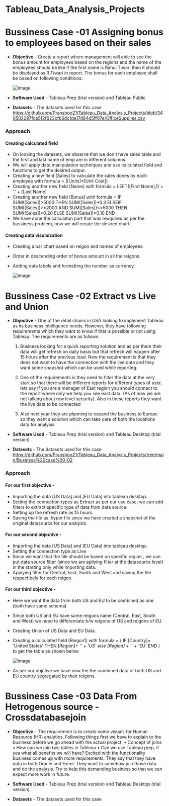 # Tableau_Data_Analysis_Projects

# **Bussiness Case -01** Assigning bonus to employees based on their sales



* **Objective** - Create a report where management will able to see the bonus amount for employees based on the regions and the name of the employees should be like if the first name is Rahul Tiwari then it should be displayed as R.Tiwari in report. The bonus for each employee shall be based on following conditions:

  ![image](https://user-images.githubusercontent.com/115392900/202388553-2c34b47b-c92c-4e99-be29-8aa0b85895c1.png)

* **Software Used** - Tableau Prep (trial version) and Tableau Public 
* **Datasets** - The datasets used for this case https://github.com/Pranshoo21/Tableau_Data_Analysis_Projects/blob/340502297fce5f2f623cfb6dc1de17d84d5ff07e/OfficeSupplies.csv

### Approach

####  Creating calculated field

* On looking the datasets, we observe that we don't have sales table and the first and last name of emp are in different columns.
* We will apply data manipulation techniques and use calculated field and functions to get the desired output.
* Creating a new field [Sales] to calculate the sales dones by each employee with formula = ([Units]*[Unit Cost])
* Creating another new field [Name] with formula = LEFT([First Name],1) + '.' + [Last Name]
* Creating another new field [Bonus] with formula = IF SUM([Sales])>5000 THEN SUM([Sales])*0.3 ELSEIF SUM([Sales])>=2000 AND SUM([Sales])<=5000 THEN SUM([Sales])*0.20
    ELSE SUM([Sales])*0.10 END
* We have done the calculaton part that was reuquired as per the bussiness problem, now we will create the desired chart.

####  Creating data visulaization

* Creating a bar chart based on reigon and names of employees.
* Order in descending order of bonus amount in all the reigons.
* Adding data labels and formatting the number as currency.

  ![image](https://user-images.githubusercontent.com/115392900/202396309-e7a2ac0a-910f-48a5-8a06-7293e0b065aa.png)

# **Bussiness Case -02** Extract vs Live and Union
* **Objective** - One of the retail chains in USA looking to implement Tableau as its business intelligence needs. 
However, they have following requirements which they want to know if that is possible or not using Tableau. The requirements are as follows:

  1. Business looking for a quick reporting solution and as per them their data will get refresh on daily 
     basis but that refresh will happen after 15 hours after the previous load. Now the requirement is 
     that they does not want to have the connection with the live data and they want some snapshot 
     which can be used while reporting.

  2. One of the requirements is they need to filter the data at the very start so that there will be 
     different reports for different types of user, lets say if you are a manager of East region you should 
     connect to the report where only we help you see east data. (As of now we are not talking about 
     row level security). Also in these reports they want the live data to be connected

  3. Also next year they are planning to expand the business to Europe so they want a solution which 
     can take care of both the locations data for analysis.

* **Software Used** - Tableau Prep (trial version) and Tableau Desktop (trial version) 
* **Datasets** - The datasets used for this case https://github.com/Pranshoo21/Tableau_Data_Analysis_Projects/tree/main/Business%20case%20-02

### Approach

####  For our first objective -
  * Importing the data [US Data] and [EU Data] into tableau desktop.
  * Setting the connection types as Extract as per our use case, we can add filters to extract specific type of data from data source.
  * Setting up the refresh rate as 15 hours.
  * Saving the file as .hyper file since we have created a snapshot of the original datasource for our analysis.

####  For our second objective -
*  Importing the data [US Data] and [EU Data] into tableau desktop.
*  Setting the connection type as Live
*  Since we want that the file should be based on specific region , we can put data source filter (since we are apllying filter at the datasource level) in the starting only while importing data.
*  Applying filter for Central, East, South and West and saving the file respectibely for each reigon.

####  For our third objective -
*  Here we want the data from both US and EU to be combined as one (both have same schema).
*  Since both US and EU have same reigons name (Central, East, South and West) we need to differentiate b/w reigons of US and reigons of EU.
*  Creating Union of US Data and EU Data.
*  Creating a calculated field [Reigon1] with formula = ( IF [Country]= 'United States' THEN [Region]+ '_' + 'US' else [Region] + '_' + 'EU' END ) to get the table as shown below

   ![image](https://user-images.githubusercontent.com/115392900/202427818-c894b9c5-f6b0-4cee-8237-629643289ee4.png)

* As per our objctive we have now the the combined data of both US and EU country segregated by their reigons.

# **Bussiness Case -03** Data From Hetrogenous source - Crossdatabasejoin
* **Objective** - The requirement is to create some visuals for Human Resource (HR) analytics. Following things 
first we have to explain to the business before we go ahead with the actual project. • Concept of joins • How can we join two tables in Tableau • Can we use Tableau prep, if yes what all benefits we will have? 
Excited with the functionality business comes up with more requirements. They say that they have 
data in both Oracle and Excel. They want to somehow join those data and do the analysis. Try to help 
this demanding business so that we can expect more work in future.

* **Software Used** - Tableau Prep (trial version) and Tableau Desktop (trial version) 
* **Datasets** - The datasets used for this case
